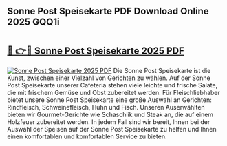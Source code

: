 ## Sonne Post Speisekarte PDF Download Online 2025 GQQ1i

# <h2><a href="http://gc8ucmr.nevu.top/?p=Sonne+Post+Speisekarte">🔗 👉🔴 Sonne Post Speisekarte 2025 PDF</a></h2>

[![Sonne Post Speisekarte 2025 PDF](https://i.imgur.com/dBaPXMq.png)](http://gc8ucmr.nevu.top/?p=Sonne+Post+Speisekarte)
Die Sonne Post Speisekarte ist die Kunst, zwischen einer Vielzahl von Gerichten zu wählen. Auf der Sonne Post Speisekarte unserer Cafeteria stehen viele leichte und frische Salate, die mit frischem Gemüse und Obst zubereitet werden. Für Fleischliebhaber bietet unsere Sonne Post Speisekarte eine große Auswahl an Gerichten: Rindfleisch, Schweinefleisch, Huhn und Fisch. Unseren Auserwählten bieten wir Gourmet-Gerichte wie Schaschlik und Steak an, die auf einem Holzfeuer zubereitet werden. In jedem Fall sind wir bereit, Ihnen bei der Auswahl der Speisen auf der Sonne Post Speisekarte zu helfen und Ihnen einen komfortablen und komfortablen Service zu bieten.
